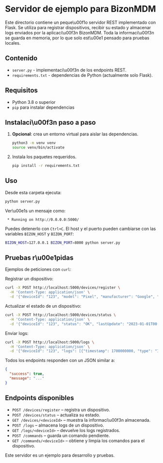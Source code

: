 # Servidor de ejemplo para BizonMDM

Este directorio contiene un peque\u00f1o servidor REST implementado con Flask. Se utiliza para registrar dispositivos, recibir su estado y almacenar logs enviados por la aplicaci\u00f3n BizonMDM. Toda la informaci\u00f3n se guarda en memoria, por lo que solo est\u00e1 pensado para pruebas locales.

## Contenido

- `server.py` - implementaci\u00f3n de los endpoints REST.
- `requirements.txt` - dependencias de Python (actualmente solo Flask).

## Requisitos

- Python 3.8 o superior
- `pip` para instalar dependencias

## Instalaci\u00f3n paso a paso

1. **Opcional**: crea un entorno virtual para aislar las dependencias.

   ```bash
   python3 -m venv venv
   source venv/bin/activate
   ```

2. Instala los paquetes requeridos.

   ```bash
   pip install -r requirements.txt
   ```

## Uso

Desde esta carpeta ejecuta:

```bash
python server.py
```

Ver\u00e1s un mensaje como:

```
 * Running on http://0.0.0.0:5000/
```

Puedes detenerlo con `Ctrl+C`. El host y el puerto pueden cambiarse con las variables `BIZON_HOST` y `BIZON_PORT`:

```bash
BIZON_HOST=127.0.0.1 BIZON_PORT=8000 python server.py
```

## Pruebas r\u00e1pidas

Ejemplos de peticiones con `curl`:

Registrar un dispositivo:

```bash
curl -X POST http://localhost:5000/devices/register \
  -H 'Content-Type: application/json' \
  -d '{"deviceId": "123", "model": "Pixel", "manufacturer": "Google", "osVersion": "13", "email": "demo@example.com", "phone": "+123456789", "code": "PX-001", "serial": "ABC123", "activationLocation": "MX"}'
```

Actualizar el estado de un dispositivo:

```bash
curl -X POST http://localhost:5000/devices/status \
  -H 'Content-Type: application/json' \
  -d '{"deviceId": "123", "status": "OK", "lastUpdate": "2023-01-01T00:00:00"}'
```

Enviar logs:

```bash
curl -X POST http://localhost:5000/logs \
  -H 'Content-Type: application/json' \
  -d '{"deviceId": "123", "logs": [{"timestamp": 1700000000, "type": "INFO", "message": "Inicio", "severity": "LOW"}]}'
```

Todos los endpoints responden con un JSON similar a:

```json
{
  "success": true,
  "message": "..."
}
```

## Endpoints disponibles

- `POST /devices/register` – registra un dispositivo.
- `POST /devices/status` – actualiza su estado.
- `GET /devices/<deviceId>` – muestra la informaci\u00f3n almacenada.
- `POST /logs` – almacena logs de un dispositivo.
- `GET /logs/<deviceId>` – devuelve los logs registrados.
- `POST /commands` – guarda un comando pendiente.
- `GET /commands/<deviceId>` – obtiene y limpia los comandos para el dispositivo.

Este servidor es un ejemplo para desarrollo y pruebas.
